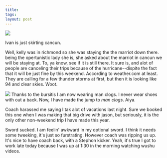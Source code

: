 ```yaml
---
title:  
tags: 
layout: post
---
```

<a href="http://www.weather.com/outlook/travel/local/MXQR0138"><img src="http://fuzzymonk.com/photos/blog/image/595/cancunweather.jpg" class="center"  /></a>



Ivan is just skirting cancun. 







Well, kelly was in richmond so she was staying the the marriot down there.  being the opertunistic lady she is, she asked about the marriot in cancun we will be staying at.  To, ya know, see if it is still there.  It sure is, and alot of people are canceling their trips because of the hurricane--dispite the fact that it will be just fine by this weekend. According to weather.com at least.  They are calling for a few thunder storms at first, but then it is looking like 94 and clear skies.  Woot. 







<img src="http://fuzzymonk.com/photos/blog/image/595/timberlandclogs.jpg" class="center" /> Thanks to the bursitis I am now wearing man clogs.  I never wear shoes with out a back. Now, I have made the jump to _man clogs_.  Aiya.







Coach harassed me saying I tak alot of vacations last night.  Sure we booked this one when I was making that big drive with jason, but seriously, it is the only other non-weekend trip I have made this year.  







Sword sucked.  I am feelin' awkward in my optional sword.  I think it needs some tweeking, it's just so furstrating.  However coach was ripping us up.  It's nice to have coach back, with a Stephon kicker.  Yeah, it's true I got to work late today because I was up at 1:30 in the morning watching wushu videos.
